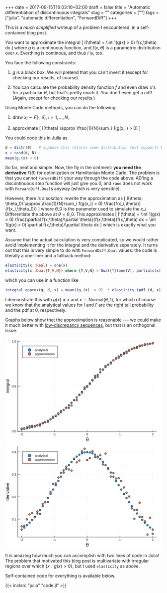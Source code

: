 +++
date = 2017-09-15T16:03:10+02:00
draft = false
title = "Automatic differentiation of discontinuous integrals"
slug = ""
categories = [""]
tags = ["julia", "automatic differentiation", "ForwardDiff"]
+++

This is a *much simplified* writeup of a problem I encountered, in a self-contained blog post.

You want to approximate the integral
\[
I(\theta) = \int 1(g(x) > 0) f(x,\theta) dx
\]
where $g$ is a continuous function, and $f(x,\theta)$ is a parametric distribution over $x$. Everthing is continous, and thus $I$ is, too.

You face the following constraints:

1. $g$ is a black box. We will pretend that you can't invert it (except for checking our results, of course).

2. You can calculate the probability density function $f$ and even draw $x$'s for a particular $\theta$, but that's pretty much it. You don't even get a cdf! (Again, except for checking our results.)

Using Monte Carlo methods, you can do the following:

1. draw $x_i \sim F(\cdot, \theta)$, $i=1,\dots,N$,

2. approximate
\[
I(\theta) \approx \frac{1}{N}\sum_i 1(g(x\_i) > 0)
\]

You could code this in Julia as
```julia
d = distr(θ)   # suppose this returns some distribution that supports Base.rand
x = rand(d, N)
mean(g.(x) > 0)
```

So far, neat and simple. Now, the fly in the ointment: **you need the derivative** $I'(\theta)$ for optimization or Hamiltonian Monte Carlo. The problem is that you cannot `ForwardDiff` your way through the code above: AD'ing a discontinuous step function will just give you $0$, and `rand` does not work with `ForwardDiff.Dual`s anyway (which is very sensible).

However, there *is* a solution: rewrite the approximation as
\[
I(\theta; \theta\_0) \approx \frac{1}{N}\sum_i 1(g(x\_i) > 0) \frac{f(x\_i,\theta)}{f(x\_i,\theta\_0)}
\]
where $\theta\_0$ is the parameter used to simulate the $x\_i$. Differentiate the above at $\theta = \theta\_0$. This approximates
\[
I'(\theta) = \int 1(g(x) > 0) \frac{\partial f(x,\theta)/\partial \theta}{f(x,\theta)}f(x,\theta) dx = \int 1(g(x) > 0) \partial f(x,\theta)/\partial \theta dx
\]
which is exactly what you want.

Assume that the actual calculation is very complicated, so we would rather avoid implementing it for the integral and the derivative separately. It turns out that this is very simple to do with `ForwardDiff.Dual` values: the code is literally a one-liner and a fallback method:
```julia
elasticity(x::Real) = one(x)
elasticity(x::Dual{T,V,N}) where {T,V,N} = Dual{T}(one(V), partials(x) / value(x))
```
which you can use in a function like
```julia
integral_approx(g, d, x) = mean((g.(x) .> 0) .* elasticity.(pdf.(d, x)))
```

I demonstrate this with $g(x) = x$ and $x \sim \text{Normal}(\theta, 1)$, for which of course we know that the analytical values for $I$ and $I'$ are the right tail probability and the pdf at 0, respectively.

Graphs below show that the approximation is reasonable --- we could make it much better with [low-discrepancy sequences](https://github.com/stevengj/Sobol.jl), but that is an orthogonal issue.

<img src="integral.svg" style="width:40em">

<img src="derivative.svg" style="width:40em">

It is amazing how much you can accomplish with two lines of code in Julia! The problem that motivated this blog post is multivariate with irregular regions over which $\{ x: g(x) > 0 \}$, but I used `elasticity` as above.

Self-contained code for everything is available below.

{{< inclsrc "julia" "code.jl" >}}

